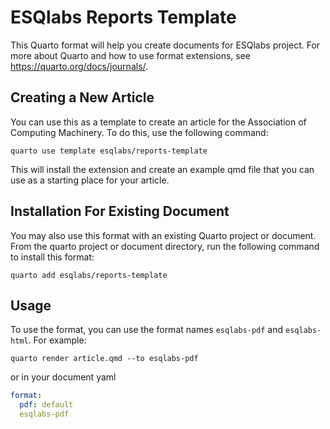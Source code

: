# ESQlabs Reports Template

This Quarto format will help you create documents for ESQlabs project. For more about Quarto and how to use format extensions, see <https://quarto.org/docs/journals/>.

## Creating a New Article

You can use this as a template to create an article for the Association of Computing Machinery. To do this, use the following command:

```quarto use template esqlabs/reports-template```

This will install the extension and create an example qmd file that you can use as a starting place for your article.


## Installation For Existing Document

You may also use this format with an existing Quarto project or document. From the quarto project or document directory, run the following command to install this format:

```quarto add esqlabs/reports-template```

## Usage 

To use the format, you can use the format names `esqlabs-pdf` and `esqlabs-html`. For example:

```quarto render article.qmd --to esqlabs-pdf```

or in your document yaml

```yaml
format:
  pdf: default
  esqlabs-pdf
```

